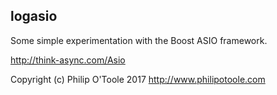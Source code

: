 ## logasio

Some simple experimentation with the Boost ASIO framework.

http://think-async.com/Asio

Copyright (c) Philip O'Toole 2017 http://www.philipotoole.com
